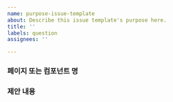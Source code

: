 ```yaml
---
name: purpose-issue-template
about: Describe this issue template's purpose here.
title: ''
labels: question
assignees: ''

---
```


### 페이지 또는 컴포넌트 명

### 제안 내용

